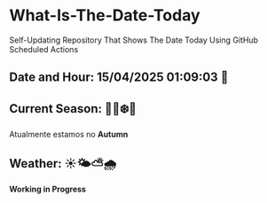 # What-Is-The-Date-Today
Self-Updating Repository That Shows The Date Today Using GitHub Scheduled Actions
## Date and Hour: 15/04/2025 01:09:03 📅

## Current Season: 🌸🍂❄️🌻
Atualmente estamos no **Autumn**

## Weather: ☀️🌤️⛅🌧️
**Working in Progress**
